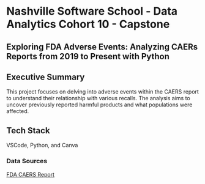 
# Nashville Software School - Data Analytics Cohort 10 - Capstone
## Exploring FDA Adverse Events: Analyzing CAERs Reports from 2019 to Present with Python

## Executive Summary
This project focuses on delving into adverse events within the CAERS report to understand their relationship with various recalls. The analysis aims to uncover previously reported harmful products and what populations were affected.

## Tech Stack
VSCode, Python, and Canva

### Data Sources
[FDA CAERS Report](https://download.open.fda.gov/food/event/food-event-0001-of-0001.json.zip)